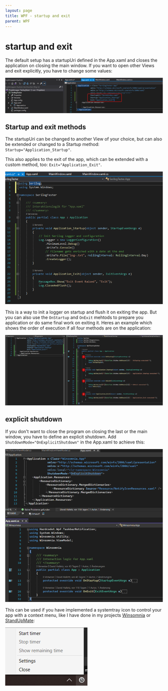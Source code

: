 ```yaml
---
layout: page
title: WPF - startup and exit
parent: WPF
---
```


# startup and exit

The default setup has a startupUri defined in the App.xaml and closes the application on closing the main window. If you want to open other Views and exit explicitly, you have to change some values:

[![App.xaml](/assets/images/articles/startup-exit/app.xaml.png)](/assets/images/articles/startup-exit/app.xaml.png)


## Startup and exit methods

The startupUri can be changed to another View of your choice, but can also be extended or changed to a Startup method: `Startup="Application_Startup"`.

This also applies to the exit of the app, which can be extended with a custom method, too: `Exit="Application_Exit"`.

[![App.xaml](/assets/images/articles/startup-exit/startup-exit-methods.png)](/assets/images/articles/startup-exit/startup-exit-methods.png)

This is a way to init a logger on startup and flush it on exiting the app.
But you can also use the `OnStartup` and `OnExit` mehtods to prepare you application or do same final work on exiting it. Heres an example which shows the order of execution if all four methods are on the application:

[![method-order](/assets/images/articles/startup-exit/method-order.png)](/assets/images/articles/startup-exit/method-order.png)


## explicit shutdown

If you don't want to close the program on closing the last or the main window, you have to define an explicit shutdown. Add `ShutdownMode="OnExplicitShutdown"` in the App.xaml to achieve this:

[![explicit-shutdown](/assets/images/articles/startup-exit/explicit-shutdown.png)](/assets/images/articles/startup-exit/explicit-shutdown.png)

This can be used if you have implemented a systemtray icon to control your app with a context menu, like I have done in my projects [Winsomnia](https://github.com/Skjoldrun/Winsomnia) or [StandUpMate](https://github.com/Skjoldrun/StandUpMate):

[![system tray menu](/assets/images/articles/startup-exit/system-tray-menu.png)](/assets/images/articles/startup-exit/system-tray-menu.png)
